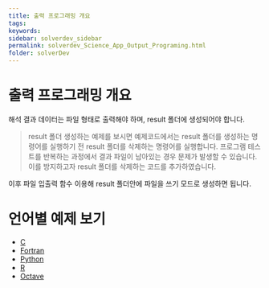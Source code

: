 ```yaml
---
title: 출력 프로그래밍 개요
tags: 
keywords:
sidebar: solverdev_sidebar
permalink: solverdev_Science_App_Output_Programing.html
folder: solverDev
---
```


# 출력 프로그래밍 개요

해석 결과 데이터는 파일 형태로 출력해야 하며, result 폴더에 생성되어야 합니다.

> result 폴더 생성하는 예제를 보시면 예제코드에서는 result 폴더를 생성하는 명령어를 실행하기 전 result 폴더를 삭제하는 명령어를 실행합니다.
> 프로그램 테스트를 반복하는 과정에서 결과 파일이 남아있는 경우 문제가 발생할 수 있습니다. 이를 방지하고자 result 폴더를 삭제하는 코드를 추가하였습니다.

이후 파일 입출력 함수 이용해 result 폴더안에 파일을 쓰기 모드로 생성하면 됩니다.

# 언어별 예제 보기

 - [C](../03_C/04_Output_program.md)
 - [Fortran](../04_Fortran/04_Output_program.md)
 - [Python](../05_Python/04_Output_program.md)
 - [R](../06_R/04_Output_program.md)
 - [Octave](../07_Octave/04_Output_program.md)
